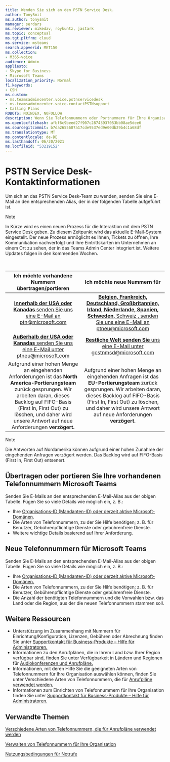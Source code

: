 ```yaml
---
title: Wenden Sie sich an den PSTN Service Desk.
author: TonySmit
ms.author: tonysmit
manager: serdars
ms.reviewer: mikedav, roykuntz, jastark
ms.topic: conceptual
ms.tgt.pltfrm: cloud
ms.service: msteams
search.appverid: MET150
ms.collection:
- M365-voice
audience: Admin
appliesto:
- Skype for Business
- Microsoft Teams
localization_priority: Normal
f1.keywords:
- CSH
ms.custom:
- ms.teamsadmincenter.voice.pstnservicedesk
- ms.teamsadmincenter.voice.contactPSTNsupport
- Calling Plans
ROBOTS: NOINDEX, NOFOLLOW
description: Wenn Sie Telefonnummern oder Portnummern für Ihre Organisation erhalten, benötigen Sie möglicherweise Hilfe und Support beim PSTN Service Desk.
ms.openlocfilehash: afbf6c9beed27f907c28743937053bb08ae5dee6
ms.sourcegitcommit: b7da2655607a17cde9537ed9e00db29b4c1a68df
ms.translationtype: MT
ms.contentlocale: de-DE
ms.lasthandoff: 06/30/2021
ms.locfileid: "53219152"
---
```

# <a name="pstn-service-desk-contact-information"></a>PSTN Service Desk-Kontaktinformationen

Um sich an das PSTN Service Desk-Team zu wenden, senden Sie eine E-Mail an den entsprechenden Alias, der in der folgenden Tabelle aufgeführt ist.

> [!NOTE]
> In Kürze wird es einen neuen Prozess für die Interaktion mit dem PSTN Service Desk geben. Zu diesem Zeitpunkt wird das aktuelle E-Mail-System eingestellt. Der neue Prozess ermöglicht es Ihnen, Tickets zu öffnen, Ihre Kommunikation nachverfolgt und Ihre Eintrittskarten im Unternehmen an einem Ort zu sehen, der in das Teams Admin Center integriert ist. Weitere Updates folgen in den kommenden Wochen.
<br>

| **Ich möchte vorhandene Nummern übertragen/portieren**  | **Ich möchte neue Nummern für** |
|:-----:|:------:|
| [**Innerhalb der USA oder Kanadas** senden Sie uns eine E-Mail an ptn@microsoft.com](mailto:ptn@microsoft.com)| [**Belgien, Frankreich, Deutschland, Großbritannien, Irland, Niederlande, Spanien, Schweden,** Schweiz , senden Sie uns eine E-Mail an ptneu@microsoft.com](mailto:ptneu@microsoft.com)|
|[**Außerhalb der USA oder Kanadas** senden Sie uns eine E-Mail unter ptneu@microsoft.com](mailto:ptneu@microsoft.com)| [**Restliche Welt senden Sie** uns eine E-Mail unter gcstnmsd@microsoft.com](mailto:gcstnmsd@microsoft.com)|
|Aufgrund einer hohen Menge an eingehenden Anforderungen ist das **North America-Portierungsteam** zurück gesprungen. Wir arbeiten daran, dieses Backlog auf FIFO-Basis (First In, First Out) zu löschen, und daher wird unsere Antwort auf neue Anforderungen **verzögert.**|Aufgrund einer hohen Menge an eingehenden Anfragen ist das **EU-Portierungsteam** zurück gesprungen. Wir arbeiten daran, dieses Backlog auf FIFO-Basis (First In, First Out) zu löschen, und daher wird unsere Antwort auf neue Anforderungen **verzögert.**|

> [!NOTE]
> Die Antworten auf Nordamerika können aufgrund einer hohen Zunahme der eingehenden Anfragen verzögert werden. Das Backlog wird auf FIFO-Basis (First In, First Out) entsenert.

## <a name="transfer-or-port-your-existing-phone-numbers-to-microsoft-teams"></a>Übertragen oder portieren Sie Ihre vorhandenen Telefonnummern Microsoft Teams
Senden Sie E-Mails an den entsprechenden E-Mail-Alias aus der obigen Tabelle. Fügen Sie so viele Details wie möglich ein, z. B.:
  - Ihre [Organisations-ID (Mandanten-ID) oder derzeit aktive Microsoft-Domänen](/onedrive/find-your-office-365-tenant-id).
  - Die Arten von Telefonnummern, zu der Sie Hilfe benötigen; z. B. für Benutzer, Gebührenpflichtige Dienste oder gebührenfreie Dienste.
  - Weitere wichtige Details basierend auf Ihrer Anforderung.

## <a name="get-new-phone-numbers-for-microsoft-teams"></a>Neue Telefonnummern für Microsoft Teams
Senden Sie E-Mails an den entsprechenden E-Mail-Alias aus der obigen Tabelle. Fügen Sie so viele Details wie möglich ein, z. B.:
  - Ihre [Organisations-ID (Mandanten-ID) oder derzeit aktive Microsoft-Domänen.](/onedrive/find-your-office-365-tenant-id)
  - Die Arten von Telefonnummern, zu der Sie Hilfe benötigen; z. B. für Benutzer, Gebührenpflichtige Dienste oder gebührenfreie Dienste.
  - Die Anzahl der benötigten Telefonnummern und die Vorwahlen bzw. das Land oder die Region, aus der die neuen Telefonnummern stammen soll.

## <a name="additional-resources"></a>Weitere Ressourcen

- Unterstützung im Zusammenhang mit Nummern für Einrichtung/Konfiguration, Lizenzen, Gebühren oder Abrechnung finden Sie unter [Supportkontakt für Business-Produkte – Hilfe für Administratoren.](/microsoft-365/admin/contact-support-for-business-products?tabs=online&view=o365-worldwide)
- Informationen zu den Anrufplänen, die in Ihrem Land bzw. Ihrer Region verfügbar sind, finden Sie unter Verfügbarkeit in Ländern und Regionen für [Audiokonferenzen und Anrufpläne.](../country-and-region-availability-for-audio-conferencing-and-calling-plans/country-and-region-availability-for-audio-conferencing-and-calling-plans.md)
- Informationen, mit deren Hilfe Sie die geeigneten Arten von Telefonnummern für Ihre Organisation auswählen können, finden Sie unter Verschiedene Arten von Telefonnummern, die für [Anrufpläne verwendet werden.](../different-kinds-of-phone-numbers-used-for-calling-plans.md)
- Informationen zum Einrichten von Telefonnummern für Ihre Organisation finden Sie unter [Supportkontakt für Business-Produkte – Hilfe für Administratoren.](/microsoft-365/admin/contact-support-for-business-products?tabs=online&view=o365-worldwide)

## <a name="related-topics"></a>Verwandte Themen

[Verschiedene Arten von Telefonnummern, die für Anrufpläne verwendet werden](../different-kinds-of-phone-numbers-used-for-calling-plans.md)

[Verwalten von Telefonnummern für Ihre Organisation](manage-phone-numbers-for-your-organization.md)

[Nutzungsbedingungen für Notrufe](../emergency-calling-terms-and-conditions.md)
